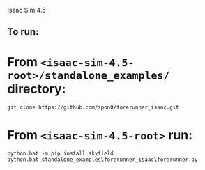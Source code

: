 Isaac Sim 4.5

## To run:

# From `<isaac-sim-4.5-root>/standalone_examples/` directory:  

`git clone https://github.com/spon0/forerunner_isaac.git`

# From `<isaac-sim-4.5-root>` run:  

`python.bat -m pip install skyfield`  
`python.bat standalone_examples\forerunner_isaac\forerunner.py`